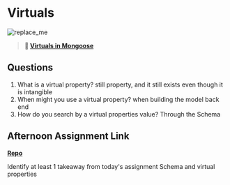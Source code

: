 # Virtuals

![replace_me](https://codeworks.blob.core.windows.net/public/assets/img/illustrations/placeholder.svg)

> **📖 [Virtuals in Mongoose](https://codeworksacademy.com/fs-student-guide/resources/wk5/04-Virtuals)**

## Questions

1. What is a virtual property?
still property, and it still exists even though it is intangible
2. When might you use a virtual property? 
when building the model back end 
3. How do you search by a virtual properties value?
Through the Schema 
## Afternoon Assignment Link

**[Repo](https://github.com/JacobNeitzell/HackathonPrep)**

Identify at least 1 takeaway from today's assignment
Schema and virtual properties 